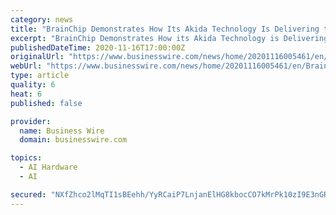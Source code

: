 ```yaml
---
category: news
title: "BrainChip Demonstrates How Its Akida Technology Is Delivering the Next-Generation of AI at the Edge at First-Ever AI Field Day"
excerpt: "BrainChip Demonstrates How its Akida Technology is Delivering the Next-Generation of AI at the Edge at First-Ever AI Field Day"
publishedDateTime: 2020-11-16T17:00:00Z
originalUrl: "https://www.businesswire.com/news/home/20201116005461/en/BrainChip-Demonstrates-How-Its-Akida-Technology-Is-Delivering-the-Next-Generation-of-AI-at-the-Edge-at-First-Ever-AI-Field-Day"
webUrl: "https://www.businesswire.com/news/home/20201116005461/en/BrainChip-Demonstrates-How-Its-Akida-Technology-Is-Delivering-the-Next-Generation-of-AI-at-the-Edge-at-First-Ever-AI-Field-Day"
type: article
quality: 6
heat: 6
published: false

provider:
  name: Business Wire
  domain: businesswire.com

topics:
  - AI Hardware
  - AI

secured: "NXfZhco2lMqTI1sBEehh/YyRCaiP7LnjanElHG8kbocCO7kMrPk10zI9E3nGRIMNAy2b4gzMOc5ad0sggEkV/31WTAM7HPJpHWF9v8ctp7DZi6dKFjG1Xashx3rgaQQzuDcQupHLO5ITv1ZqfLQn42bgLuRMsGh9DW0ytr++S2ovacEipyCW4AYCAqCqc6jIYapbxDQkxuGfTbmpFHpghtcn5eKNijL5xR660MOlBy9NsdMaOt7CnVmkfpBRZ9CcL+MKlw0AoRmzNYHpI7j/5udDuerjSizt3cFB+FF1oxRWkv5mhbbZcmiXNin8/yICrlLiYdEJrBLHBIquvtx9jT2DMJydqwqSusHnCvWv2e0=;T5Il8CqF5d/rN1ovz3nPgw=="
---
```



